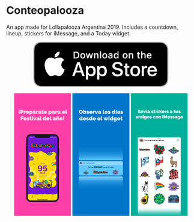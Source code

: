 # Conteopalooza

An app made for Lollapalooza Argentina 2019. Includes a countdown, lineup, stickers for iMessage, and a Today widget.

<!--<p align="center">
  <img src="/Assets/Previews/Twitter%20Ad.png" width="50%" />
</p>-->

<p align="center">
  <a href="https://itunes.apple.com/us/app/conteopalooza/id1446482154">
    <img src="/Assets/App%20Store/Badge.png" />
  </a>
</p>

<p align="center">
  <img src="/Assets/Previews/1%20-%20iPhone%20X.png" width="30%" />
  <img src="/Assets/Previews/2%20-%20iPhone%20X.png" width="30%" /> 
  <img src="/Assets/Previews/3%20-%20iPhone%20X.png" width="30%" />
</p>

